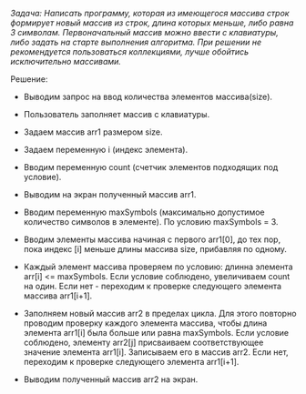 *Задача: Написать программу, которая из имеющегося массива строк формирует новый массив из строк, длина которых меньше, либо равна 3 символам. Первоначальный массив можно ввести с клавиатуры, либо задать на старте выполнения алгоритма. При решении не рекомендуется пользоваться коллекциями, лучше обойтись исключительно массивами.*

Решение:
* Выводим запрос на ввод количества элементов массива(size).

* Пользователь заполняет массив с клавиатуры.
* Задаем массив arr1 размером size.
* Задаем переменную i (индекс элемента).
* Вводим переменную count (счетчик элементов подходящих под условие).
* Выводим на экран полученный массив arr1.
* Вводим переменную maxSymbols (максимально допустимое количество символов в элементе). По условию maxSymbols = 3.
* Вводим элементы массива начиная с первого arr1[0], до тех пор, пока индекс [i] меньше длины массива size, прибавляя по одному.
* Каждый элемент массива проверяем по условию: длинна элемента arr[i] <= maxSymbols. Если условие соблюдено, увеличиваем count на один. Если нет - переходим к проверке следующего элемента массива arr1[i+1].
* Заполняем новый массив arr2 в пределах цикла. Для этого повторно проводим проверку каждого элемента массива, чтобы длина элемента arr1[i] была больше или равна maxSymbols. Если условие соблюдено, элементу arr2[j] присваиваем соответствующее значение элемента arr1[i]. Записываем его в массив arr2. Если нет, переходим к проверке следующего элемента arr1[i+1].
* Выводим полученный массив arr2 на экран.
